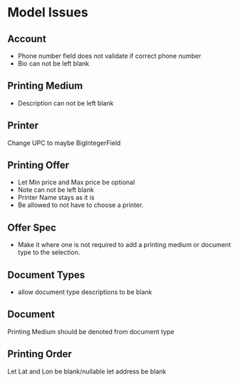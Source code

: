 # Model Issues

## Account
- Phone number field does not validate if correct phone number
- Bio can not be left blank

## Printing Medium
- Description can not be left blank

## Printer
Change UPC to maybe BigIntegerField

## Printing Offer
- Let Min price and Max price be optional
- Note can not be left blank
- Printer Name stays as it is
- Be allowed to not have to choose a printer.

## Offer Spec
- Make it where one is not required to add a printing medium or document type to the selection.

## Document Types
- allow document type descriptions to be blank

## Document
Printing Medium should be denoted from document type

## Printing Order
Let Lat and Lon be blank/nullable
let address be blank
